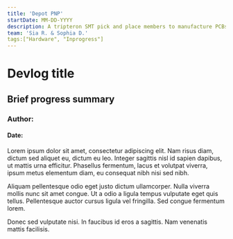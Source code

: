 ```yaml
---
title: 'Depot PNP'
startDate: MM-DD-YYYY
description: A tripteron SMT pick and place members to manufacture PCBs
team: 'Sia R. & Sophia D.'
tags:["Hardware", "Inprogress"] 
---
```


# Devlog title
## Brief progress summary
### Author:
#### Date:



Lorem ipsum dolor sit amet, consectetur adipiscing elit. Nam risus diam, dictum sed aliquet eu, dictum eu leo. Integer sagittis nisl id sapien dapibus, ut mattis urna efficitur. Phasellus fermentum, lacus et volutpat viverra, ipsum metus elementum diam, eu consequat nibh nisi sed nibh. 

Aliquam pellentesque odio eget justo dictum ullamcorper. Nulla viverra mollis nunc sit amet congue. Ut a odio a ligula tempus vulputate eget quis tellus. Pellentesque auctor cursus ligula vel fringilla. Sed congue fermentum lorem. 

Donec sed vulputate nisi. In faucibus id eros a sagittis. Nam venenatis mattis facilisis. 
 